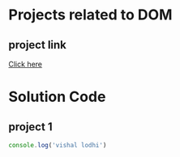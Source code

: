 # Projects related to DOM

## project link
[Click here](https://google.com)

# Solution Code

## project 1

```javascript
console.log('vishal lodhi')

```
